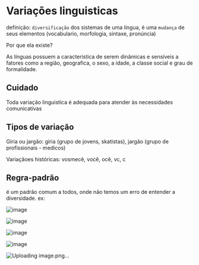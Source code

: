 #  Variações linguisticas

definição: ```diversificação``` dos sistemas de uma língua, é uma ```mudança``` de seus elementos (vocabulario, morfologia, sintaxe, pronúncia)

Por que ela existe?

  As línguas possuem a caracteristica de serem dinâmicas e sensíveis a fatores como a região, geografica, o sexo, a idade, a classe social e grau de formalidade.

  ## Cuidado
  Toda variação linguistica é adequada para atender às necessidades comunicativas

  ## Tipos de variação
  
  
   Giria ou jargão: giria (grupo de jovens, skatistas), jargão (grupo de profissionais - medicos)

   Variaçãoes históricas:
vosmecê, você, ocê, vc, c

## Regra-padrão

é um padrão comum a todos, onde não temos um erro de entender a diversidade. ex:


![image](https://github.com/Cestaro0/Fatec-Seguranca-da-Informacao/assets/99103680/8a8e1cd9-eae9-4845-ab4f-4d754b1e2fb0)


![image](https://github.com/Cestaro0/Fatec-Seguranca-da-Informacao/assets/99103680/71a23935-1627-4b47-80bc-89f1602d9144)


![image](https://github.com/Cestaro0/Fatec-Seguranca-da-Informacao/assets/99103680/93c200af-034a-4e11-b007-28bbfd1dfe9f)

![image](https://github.com/Cestaro0/Fatec-Seguranca-da-Informacao/assets/99103680/cdf835fe-b6f3-459b-a98e-a3c8f85f9a9a)


![Uploading image.png…]()
